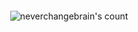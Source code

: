 <div style="text-align: center; margin-top: 20px;">
  <img src="https://count.getloli.com/@neverchangebrain" alt="neverchangebrain's count" style="margin-bottom: 10px;"/>
</div>
